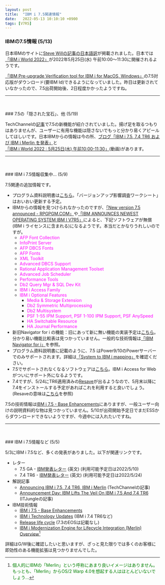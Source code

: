 ```yaml
---
layout: post
title:  "IBM i 7.5関連情報"
date:   2022-05-13 10:10:10 +0900
tags: [V7R5]
---
```

### IBMの7.5情報 (5/13)

日本IBMのサイトに[Steve Willの記事の日本語訳](https://www.ibm.com/blogs/systems/jp-ja/announcing-ibm-i-7-5-7-4-tr6-ibm-i-merlin/)が掲載されました。日本では[「IBM i World 2022」](https://www.ibm.com/blogs/systems/jp-ja/ibmiworld2022/)が2022年5月25日(水) 午前10:00～11:30に開催されるようです。

[「IBM Pre-upgrade Verification tool for IBM i for MacOS, Windows」](https://www.ibm.com/support/pages/ibm-pre-upgrade-verification-tool-ibm-i)の7.5対応版がダウンロード(要IBM Id)できるようになっていました。昨日は更新されていなかったので、7.5出荷開始後、2日程度かかったようですね。

---
<P>　</P>
### 7.5の「隠された宝石」、他 (5/19)

TechChannelの[記事](https://techchannel.com/Trends/05/2022/ibm-i-7-5-more-hidden-gems)で7.5の新機能が紹介されていました。揚げ足を取るつもりはありませんが、ユーザーに有用な機能は隠さないでもっと分かり易くアピールしてほしいです。日本IBMからの情報は今の所、[ブログ「IBM i 7.5, 7.4 TR6 および IBM i Merlin を発表」](https://www.ibm.com/blogs/systems/jp-ja/announcing-ibm-i-7-5-7-4-tr6-ibm-i-merlin/)と[「IBM i World 2022 : 5月25日(水) 午前10:00-11:30」](https://video.ibm.com/recorded/132423205)(動画)があります。

---
<P>　</P>
### IBM i 7.5情報収集中... (5/9)

7.5関連の追加情報です。

* プログラム資料説明書は[こちら](https://www.ibm.com/docs/ja/i/7.5?topic=documentation-memo-users)。「バージョンアップ影響調査ワークシート」はおいおい更新する予定。
* IBMからの情報を見つけられなかったのですが、[「New version 7.5 announced - RPGPGM.COM」](https://www.rpgpgm.com/2022/05/new-version-75-announced.html)や[「IBM ANNOUNCES NEWEST OPERATING SYSTEM IBM I V7R5」](https://www.csiltd.co.uk/ibm-operating-system-ibm-i-v7r5/)によると、下記ソフトウェアが無償(IBM i ライセンスに含まれる)になるようです。本当だとかなりうれしいのですが。
  * <span style="color: fuchsia">AFP Font Collection</span>
  * <span style="color: fuchsia">InfoPrint Server</span>
  * <span style="color: fuchsia">AFP DBCS Fonts</span>
  * <span style="color: fuchsia">AFP Fonts</span>
  * <span style="color: fuchsia">XML Toolkit</span>
  * <span style="color: fuchsia">Advanced DBCS Support</span>
  * <span style="color: fuchsia">Rational Application Management Toolset</span>
  * <span style="color: fuchsia">Advanced Job Scheduler</span>
  * <span style="color: fuchsia">Performance Tools</span>
  * <span style="color: fuchsia">Db2 Query Mgr & SQL Dev Kit</span>
  * <span style="color: fuchsia">IBM i Access Family</span>
  * <span style="color: fuchsia">IBM i Optional Features</span>
    * <span style="color: fuchsia">Media & Storage Extension</span>
    * <span style="color: fuchsia">Db2 Symmetric Multiprocessing</span>
    * <span style="color: fuchsia">Db2 Multisystem</span>
    * <span style="color: fuchsia">PSF 1-55 IPM Support, PSF 1-100 IPM Support, PSF AnySpeed</span>
    * <span style="color: fuchsia">HA Switchable Resource</span>
    * <span style="color: fuchsia">HA Journal Performance</span>
* 新旧Navigator for i の機能：旧にあって新に無い機能の実装予定は[こちら](https://www.ibm.com/support/pages/node/6485241)。分かり易い機能比較表は見つかっていません。一般的な技術情報は[「IBM Navigator for i」](https://www.ibm.com/support/pages/node/6483299)を参照。
* プログラム資料説明書に記載のように、7.5 はPower9/10のPowerサーバーでのみサポートされます。詳細は[「System to IBM i mapping」](https://www.ibm.com/support/pages/system-ibm-i-mapping)を確認ください。
* 7.5でサポートされなくなるソフトウェアは[こちら](https://www.ibm.com/support/pages/planning-upgrade-ibm-i-75-software)。IBM i Access for Webがついにサポート外になるようです。
* 7.4ですが、5/24にTR6適用済みの[Resave](https://www.ibm.com/support/pages/node/881011)が出るようなので、5月末以降に7.4をインストールする予定があればこれを利用すると良いでしょう。(Resaveの意味は[こちら](https://www.ibm.com/support/pages/ibm-i-resaves)を参照)

7.5の技術情報は[IBM i 7.5 - Base Enhancements](https://www.ibm.com/support/pages/ibm-i-75-base-enhancements)にありますが、一般ユーザー向けの説明資料的な物は見つかっていません。5/10が出荷開始予定日でまだESSからダウンロードできないようですが、今週中には入れたいですね。

---
<P>　</P>
### IBM i 7.5情報など (5/5)

5/3にIBM i 7.5など、多くの発表がありました。以下が関連リンクです。

* レター
  * 7.5 GA - [IBM発表レター](https://www.ibm.com/docs/en/announcements/i-75?region=US) (英文)  (利用可能予定日は2022/5/10)
  * 7.4 TR6 - [IBM発表レター](https://www.ibm.com/docs/en/announcements/i-74-technology-refresh-6-delivers-significant-enhancements?region=JPN) (英文) (利用可能予定日は2022/5/24)
* 解説記事
  * [Announcing IBM i 7.5, 7.4 TR6, IBM i Merlin](https://techchannel.com/SMB/5/2022/ibm-i-merlin-announcement) (TechChannelの記事)
  * [Announcement Day: IBM Lifts The Veil On IBM i 7.5 And 7.4 TR6](https://www.itjungle.com/2022/05/03/announcement-day-ibm-lifts-the-veil-on-ibm-i-7-5-and-7-4-tr6/) (ITJungleの記事)
* IBM技術情報
  * [IBM i 7.5 - Base Enhancements](https://www.ibm.com/support/pages/ibm-i-75-base-enhancements)
  * [IBM i Technology Updates](https://www.ibm.com/support/pages/node/1119129) (IBM i 7.4 TR6など) 
  * [Release life cycle](https://www.ibm.com/support/pages/node/668157) (7.3のEOSは記載なし)
  * [IBM i Modernization Engine for Lifecycle Integration (Merlin) Overview](https://www.ibm.com/support/pages/ibm-i-modernization-engine-lifecycle-integration-merlin-overview)[^1]

詳細はG/W後に確認したいと思いますが、ざっと見た限りでは多くのお客様に即効性のある機能拡張は見つかりませんでした。

[^1]: <span style="color: green">個人的にIBMの「Merlin」という呼称にあまり良いイメージはありません。もっとも、「Merlin」からOS/2 Warp 4.0を想起する人はほとんどいないでしょう...</span>
